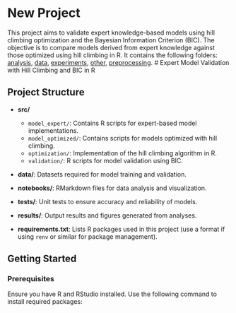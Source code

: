 
<!-- README.md is generated from README.Rmd. Please edit that file -->

# New Project

<!-- badges: start -->

<!-- badges: end -->

This project aims to validate expert knowledge-based models using hill climbing optimization and the Bayesian Information Criterion (BIC). The objective is to compare models derived from expert knowledge against those optimized using hill climbing in R. It contains the
following folders: [analysis](./analysis), [data](./data),
[experiments](./experiments), [other](./other),
[preprocessing](./preprocessing). # Expert Model Validation with Hill Climbing and BIC in R

## Project Structure

- **src/**
  - `model_expert/`: Contains R scripts for expert-based model implementations.
  - `model_optimized/`: Contains scripts for models optimized with hill climbing.
  - `optimization/`: Implementation of the hill climbing algorithm in R.
  - `validation/`: R scripts for model validation using BIC.

- **data/**: Datasets required for model training and validation.

- **notebooks/**: RMarkdown files for data analysis and visualization.

- **tests/**: Unit tests to ensure accuracy and reliability of models.

- **results/**: Output results and figures generated from analyses.

- **requirements.txt**: Lists R packages used in this project (use a format if using `renv` or similar for package management).

## Getting Started

### Prerequisites

Ensure you have R and RStudio installed. Use the following command to install required packages:
